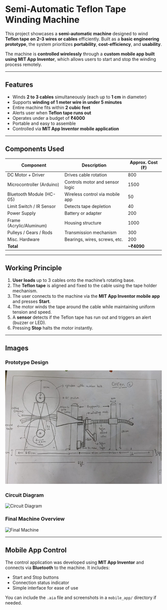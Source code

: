 # Semi-Automatic Teflon Tape Winding Machine

This project showcases a **semi-automatic machine** designed to wind **Teflon tape on 2–3 wires or cables** efficiently. Built as a **basic engineering prototype**, the system prioritizes **portability**, **cost-efficiency**, and **usability**.

The machine is **controlled wirelessly** through a **custom mobile app built using MIT App Inventor**, which allows users to start and stop the winding process remotely.

---

## Features

- Winds **2 to 3 cables** simultaneously (each up to **1 cm** in diameter)
- Supports **winding of 1 meter wire in under 5 minutes**
- Entire machine fits within **2 cubic feet**
- Alerts user when **Teflon tape runs out**
- Operates under a budget of **₹4000**
- Portable and easy to assemble
- Controlled via **MIT App Inventor mobile application**

---

## Components Used

| Component                  | Description                      | Approx. Cost (₹) |
|----------------------------|----------------------------------|------------------|
| DC Motor + Driver                 | Drives cable rotation            | 800              |
| Microcontroller (Arduino) | Controls motor and sensor logic  | 1500              |
| Bluetooth Module (HC-05)  | Wireless control via mobile app  | 50              |
| Limit Switch / IR Sensor  | Detects tape depletion           | 40              |
| Power Supply               | Battery or adapter               |200              |
| Frame (Acrylic/Aluminum)  | Housing structure                | 1000             |
| Pulleys / Gears / Rods     | Transmission mechanism           | 300              |
| Misc. Hardware             | Bearings, wires, screws, etc.   | 200              |
| **Total**                  |                                  | **~₹4090**       |

---

## Working Principle

1. **User loads** up to 3 cables onto the machine’s rotating base.
2. The **Teflon tape** is aligned and fixed to the cable using the tape holder mechanism.
3. The user connects to the machine via the **MIT App Inventor mobile app** and presses **Start**.
4. The motor winds the tape around the cable while maintaining uniform tension and speed.
5. A **sensor** detects if the Teflon tape has run out and triggers an alert (buzzer or LED).
6. Pressing **Stop** halts the motor instantly.

---

## Images

### Prototype Design
![Prototype Design](prototype.png)

### Circuit Diagram
![Circuit Diagram](images/circuit.jpg)

### Final Machine Overview
![Final Machine](images/final_machine.jpg)



---

## Mobile App Control

The control application was developed using **MIT App Inventor** and connects via **Bluetooth** to the machine. It includes:

- Start and Stop buttons  
- Connection status indicator  
- Simple interface for ease of use

You can include the `.aia` file and screenshots in a `mobile_app/` directory if needed.
